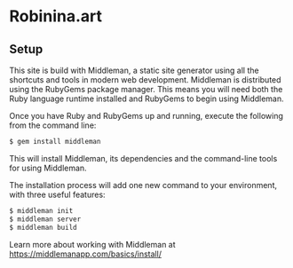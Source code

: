 # Robinina.art

## Setup

This site is build with Middleman, a static site generator using all the shortcuts and tools in modern web development. Middleman is distributed using the RubyGems package manager. This means you will need both the Ruby language runtime installed and RubyGems to begin using Middleman.

Once you have Ruby and RubyGems up and running, execute the following from the command line:

```bash
$ gem install middleman
```

This will install Middleman, its dependencies and the command-line tools for using Middleman.

The installation process will add one new command to your environment, with three useful features:

```bash
$ middleman init
$ middleman server
$ middleman build
```

Learn more about working with Middleman at https://middlemanapp.com/basics/install/
